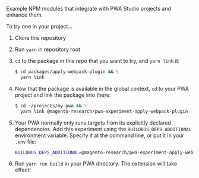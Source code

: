 Example NPM modules that integrate with PWA Studio projects and enhance them.

To try one in your project...

1. Clone this repository

2. Run `yarn` in repository root

3. `cd` to the package in this repo that you want to try, and `yarn link` it:
   ```sh
   $ cd packages/apply-webpack-plugin && \
     yarn link
   ```

4. Now that the package is available in the global context, `cd` to your PWA project and link the package into there:
   ```sh
   $ cd ~/projects/my-pwa && \
     yarn link @magento-research/pwa-experiment-apply-webpack-plugin

5. Your PWA normally only runs targets from its explicitly declared dependencies. Add this experiment using the `BUILDBUS_DEPS_ADDITIONAL` environment variable. Specify it at the command line, or put it in your `.env` file:
   ```sh
   BUILDBUS_DEPS_ADDITIONAL=@magento-research/pwa-experiment-apply-webpack-plugin
   ```

6. Run `yarn run build` in your PWA directory. The extension will take effect!
